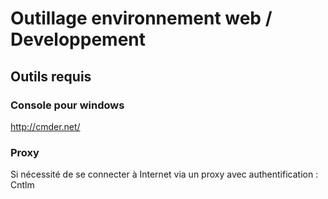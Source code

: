 # Outillage environnement web / Developpement

## Outils requis

### Console pour windows

http://cmder.net/

### Proxy

Si nécessité de se connecter à Internet via un proxy avec authentification : Cntlm
